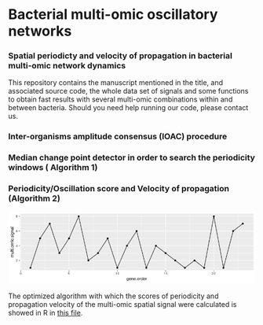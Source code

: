 # Bacterial multi-omic oscillatory networks
### Spatial periodicty and velocity of propagation in bacterial multi-omic network dynamics
This repository contains the manuscript mentioned in the title, and associated source code, the whole data set of signals and some functions to obtain fast results with several multi-omic combinations within and between bacteria. Should you need help running our code, please contact us.





### Inter-organisms amplitude consensus (IOAC) procedure 

### Median change point detector in order to search the periodicity windows ( Algorithm 1) 

### Periodicity/Oscillation score and Velocity of propagation (Algorithm 2)
![image](plot1_supp.png)

The optimized algorithm with which the scores of periodicity and propagation velocity of the multi-omic spatial signal were calculated is showed in R in [this file](SupplementaryAlgo2.R).
